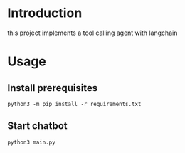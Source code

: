 # Introduction

this project implements a tool calling agent with langchain

# Usage

## Install prerequisites

```shell
python3 -m pip install -r requirements.txt
```

## Start chatbot

```shell
python3 main.py
```
